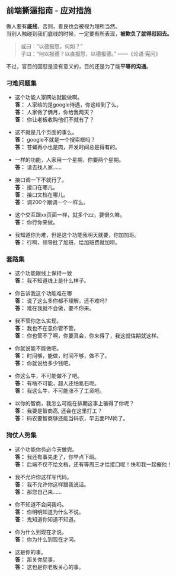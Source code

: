 ## 前端撕逼指南 - 应对措施

做人要有**底线**，否则，善良也会被视为理所当然。  
当别人触碰到我们底线的时候，一定要有所表现，**被欺负了就得怼回去。**

> 或曰：“以德报怨，何如？”  
> 子曰：“何以报德？以直报怨，以德报德。” ——《论语·宪问》

不过，盲目的回怼是没有意义的，目的还是为了能**平等的沟通**。

### 刁难问题集

+ 这个功能人家网站就能做啊。  
**答：** 人家给的是google待遇，你这给到了么。  
**答：** 人家做了俩月，你给我两天？  
**答：** 你让老板收购他们不就有了？

+ 这不就是几个页面的事么。  
**答：** google不就是一个搜索框吗？  
**答：** 苍蝇再小也是肉，开发时间总是得有的。

+ 一样的功能，人家用一个星期，你要两个星期。  
**答：** 请去找人家……

+ 接口调一下不就行了。  
**答：** 接口在哪儿。  
**答：** 接口文档在哪儿。  
**答：** 调200个跟调一个一样么。

+ 这个交互跟xx页面一样，就多个zz，要很久嘛。   
**答：** 你行你来做。

+ 我知道你为难，但是这个功能我明天就要，你加加班。    
**答：** 行啊，领导批了加班，给加班费就加呗。

### 套路集

+ 这个功能跟线上保持一致  
**答：** 我不知道线上是什么样子。

+ 你告诉我这个功能难在哪  
**答：** 说了这么多你都不理解，还不难吗?  
**答：** 难在我就不会做，要不你来。

+ 我不管你怎么实现。  
**答：** 我也不在意你管不管。  
**答：** 你也管不了啊，你要真会，你来得了，我这就估期就这样。

+ 你就说能不能做吧。  
**答：** 时间够，能做，时间不够，做不了。  
**答：** 你就说给多少钱吧。

+ 你这么牛，不可能做不了吧。  
**答：** 有啥不可能，超人还怕氪石呢。  
**答：** 我这么牛，不可能涨不了工资吧。

+ 以你的智商，我怎么可能在排期这事上骗得了你呢？  
**答：** 我要是智商高, 还会在这里打工？  
**答：** 码农要智商够还能当码农，早去面PM岗了。

### 狗仗人势集

+ 这个功能你务必今天做完。  
**答：** 我还有事先走了，你早点下班。  
**答：** 后端不仅不给文档，还有等周三才给接口呢！快和我一起催他！

+ 我不允许你这样写代码。  
**答：** 我不允许你这样跟我说话。  
**答：** 那您自己来……

+ 你不知道不会问我吗。  
**答：** 你明明知道为什么不说。  
**答：** 鬼知道你知道不知道。

+ 你为什么到现在才说。  
**答：** 你为什么到现在才问。

+ 这是你的事。  
**答：** 那关你屁事。  
**答：** 这也是你老板关心的事。 